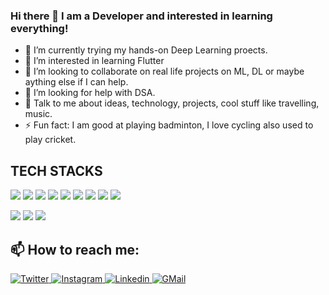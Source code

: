 ### Hi there 👋 I am a Developer and interested in learning everything!




- 🔭 I’m currently trying my hands-on Deep Learning proects.
- 🌱 I’m interested in learning Flutter
- 👯 I’m looking to collaborate on real life projects on ML, DL or maybe aything else if I can help.
- 🤔 I’m looking for help with DSA.
- 💬 Talk to me about ideas, technology, projects, cool stuff like travelling, music.
- ⚡ Fun fact: I am good at playing badminton, I love cycling also used to play cricket.

## TECH STACKS
 <img src = 'https://img.shields.io/badge/sklearn-sklearn-blue'/> <img src = 'https://img.shields.io/badge/-flask-lightgrey'/>
 <img src="https://img.shields.io/badge/-C%2B%2B-red" />
 <img src= 'https://img.shields.io/badge/-python-lightgrey'/>
 <img src = 'https://img.shields.io/badge/-django-purple'/>
 <img src = 'https://img.shields.io/badge/-sql-dark%20blue'/>
 <img src = 'https://img.shields.io/badge/-tensorflow-orange'/>
 <img src = 'https://img.shields.io/badge/-html-light%20orange'/>
 <img src = 'https://img.shields.io/badge/-bootstrap-blue'/>
 


<img src="https://github-readme-stats.vercel.app/api?username=Prachi0203&show_icons=true&theme=radical&count_private=true"/>
<img src = 'https://komarev.com/ghpvc/?username=Prachi0203&color=green'/>
<img src="https://github-readme-stats.vercel.app/api/top-langs/?username=Prachi0203&layout=compact"/>

## 📫 How to reach me:
<a href="https://twitter.com/PrachiBindal6?s=09">
  <img
    alt="Twitter"
    src="https://img.shields.io/badge/Twitter-1DA1F2?logo=twitter&logoColor=white&style=for-the-badge"
  />
</a>
<a href="https://www.instagram.com/prachibindal_/">
  <img
    alt="Instagram"
    src="https://img.shields.io/badge/Instagram-E4405F?logo=instagram&logoColor=white&style=for-the-badge"
  />
</a>
<a href="https://www.linkedin.com/in/prachibindal">
  <img
    alt="Linkedin"
    src="https://img.shields.io/badge/linkedin-0077B5?logo=linkedin&logoColor=white&style=for-the-badge"
  />
</a>
<a href="mailto:prachinindal2925@gmail.com">
  <img
    alt="GMail"
    src="https://img.shields.io/badge/Gmail-D14836?style=for-the-badge&logo=gmail&logoColor=white"
  />
</a>

